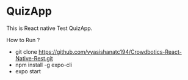 # QuizApp

This is React native Test QuizApp.

How to Run ?

- git clone https://github.com/vyasishanatc194/Crowdbotics-React-Native-Rest.git
- npm install -g expo-cli
- expo start

